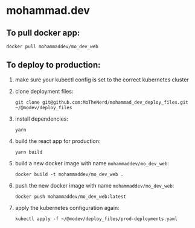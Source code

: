 # mohammad.dev

## To pull docker app: 
`docker pull mohammaddev/mo_dev_web`

## To deploy to production:
1. make sure your kubectl config is set to the correct kubernetes cluster
2. clone deployment files: 

    `git clone git@github.com:MoTheNerd/mohammad_dev_deploy_files.git ~/@modev/deploy_files`

3. install dependencies:

    `yarn`

4. build the react app for production:

    `yarn build`

5. build a new docker image with name `mohammaddev/mo_dev_web`:

    `docker build -t mohammaddev/mo_dev_web .`

6. push the new docker image with name `mohammaddev/mo_dev_web`:

    `docker push mohammaddev/mo_dev_web:latest`

7. apply the kubernetes configuration again:

    `kubectl apply -f ~/@modev/deploy_files/prod-deployments.yaml`